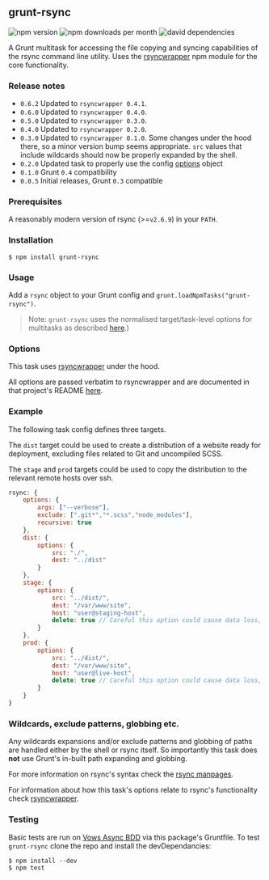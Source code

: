 ## grunt-rsync

![npm version](http://img.shields.io/npm/v/grunt-rsync.svg?style=flat)
![npm downloads per month](http://img.shields.io/npm/dm/grunt-rsync.svg?style=flat)
![david dependencies](http://img.shields.io/david/jedrichards/grunt-rsync.svg?style=flat)

A Grunt multitask for accessing the file copying and syncing capabilities of the rsync command line utility. Uses the [rsyncwrapper](https://github.com/jedrichards/rsyncwrapper) npm module for the core functionality.

### Release notes

- `0.6.2` Updated to `rsyncwrapper 0.4.1`.
- `0.6.0` Updated to `rsyncwrapper 0.4.0`.
- `0.5.0` Updated to `rsyncwrapper 0.3.0`.
- `0.4.0` Updated to `rsyncwrapper 0.2.0`.
- `0.3.0` Updated to `rsyncwrapper 0.1.0`. Some changes under the hood there, so a minor version bump seems appropriate. `src` values that include wildcards should now be properly expanded by the shell.
- `0.2.0` Updated task to properly use the config [options](http://gruntjs.com/configuring-tasks#options) object
- `0.1.0` Grunt `0.4` compatibility
- `0.0.5` Initial releases, Grunt `0.3` compatible

### Prerequisites

A reasonably modern version of rsync (>=`v2.6.9`) in your `PATH`.

### Installation

    $ npm install grunt-rsync

### Usage

Add a `rsync` object to your Grunt config and `grunt.loadNpmTasks("grunt-rsync")`.

> Note: `grunt-rsync` uses the normalised target/task-level options for multitasks as described [here](http://gruntjs.com/configuring-tasks#options).)

### Options

This task uses [rsyncwrapper](https://github.com/jedrichards/rsyncwrapper) under the hood.

All options are passed verbatim to rsyncwrapper and are documented in that project's README [here](https://github.com/jedrichards/rsyncwrapper#options).

### Example

The following task config defines three targets.

The `dist` target could be used to create a distribution of a website ready for deployment, excluding files related to Git and uncompiled SCSS.

The `stage` and `prod` targets could be used to copy the distribution to the relevant remote hosts over ssh.

```javascript
rsync: {
    options: {
        args: ["--verbose"],
        exclude: [".git*","*.scss","node_modules"],
        recursive: true
    },
    dist: {
        options: {
            src: "./",
            dest: "../dist"
        }
    },
    stage: {
        options: {
            src: "../dist/",
            dest: "/var/www/site",
            host: "user@staging-host",
            delete: true // Careful this option could cause data loss, read the docs!
        }
    },
    prod: {
        options: {
            src: "../dist/",
            dest: "/var/www/site",
            host: "user@live-host",
            delete: true // Careful this option could cause data loss, read the docs!
        }
    }
}
```

### Wildcards, exclude patterns, globbing etc.

Any wildcards expansions and/or exclude patterns and globbing of paths are handled either by the shell or rsync itself. So importantly this task does **not** use Grunt's in-built path expanding and globbing.

For more information on rsync's syntax check the [rsync manpages](http://linux.die.net/man/1/rsync).

For information about how this task's options relate to rsync's functionality check [rsyncwrapper](https://github.com/jedrichards/rsyncwrapper).

### Testing

Basic tests are run on [Vows Async BDD](http://vowsjs.org/) via this package's Gruntfile. To test `grunt-rsync` clone the repo and install the devDependancies:

    $ npm install --dev
    $ npm test
